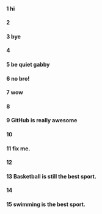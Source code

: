 #### 1 hi
#### 2
#### 3 bye
#### 4
#### 5 be quiet gabby
#### 6 no bro!
#### 7 wow
#### 8
#### 9 GitHub is really awesome
#### 10
#### 11 fix me.
#### 12
#### 13 Basketball is still the best sport.
#### 14
#### 15 swimming is the best sport.